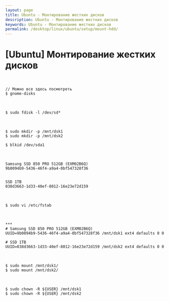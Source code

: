 ```yaml
---
layout: page
title: Ubuntu - Монтирование жестких дисков
description: Ubuntu - Монтирование жестких дисков
keywords: Ubuntu - Монтирование жестких дисков
permalink: /desktop/linux/ubuntu/setup/mount-hdd/
---
```


# [Ubuntu] Монтирование жестких дисков

<br/>

```
// Можно все здесь посмотреть
$ gnome-disks
```

<br/>

```
$ sudo fdisk -l /dev/sd*
```

<br/>

```
$ sudo mkdir -p /mnt/dsk1
$ sudo mkdir -p /mnt/dsk2
```

```
$ blkid /dev/sda1
```

<br/>

```
Samsung SSD 850 PRO 512GB (EXM02B6Q)
9b0094b9-5436-46f4-a9a4-0bf547328f36


SSD 1TB
038d3663-1d33-40ef-8012-16e23e72d159
```

<br/>

```
$ sudo vi /etc/fstab
```

<br/>

```
***
# Samsung SSD 850 PRO 512GB (EXM02B6Q)
UUID=9b0094b9-5436-46f4-a9a4-0bf547328f36 /mnt/dsk1 ext4 defaults 0 0

# SSD 1TB
UUID=038d3663-1d33-40ef-8012-16e23e72d159 /mnt/dsk2 ext4 defaults 0 0
```

<br/>

```
$ sudo mount /mnt/dsk1/
$ sudo mount /mnt/dsk2/
```

<br/>

```
$ sudo chown -R ${USER} /mnt/dsk1
$ sudo chown -R ${USER} /mnt/dsk2
```
